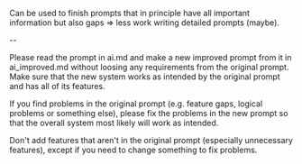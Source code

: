 
Can be used to finish prompts that in principle have all important information but also gaps => less work writing detailed prompts (maybe).

 --

Please read the prompt in ai.md and make a new improved prompt from it in ai_improved.md without loosing any requirements from the original prompt. Make sure that the new system works as intended by the original prompt and has all of its features.

If you find problems in the original prompt (e.g. feature gaps, logical problems or something else), please fix the problems in the new prompt so that the overall system most likely will work as intended.

Don't add features that aren't in the original prompt (especially unnecessary features), except if you need to change something to fix problems.
